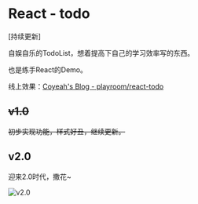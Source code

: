 
# React - todo

[持续更新]

自娱自乐的TodoList，想着提高下自己的学习效率写的东西。

也是练手React的Demo。

线上效果：[Coyeah's Blog - playroom/react-todo](http://www.coyeah.top/2018/05/13/playRoom-React-todo/)

## ~~v1.0~~

~~初步实现功能，样式好丑，继续更新。~~

## v2.0

迎来2.0时代，撒花~

![v2.0](https://github.com/Coyeah/react-todo/blob/master/v2.0/todo_v2.0.gif)


